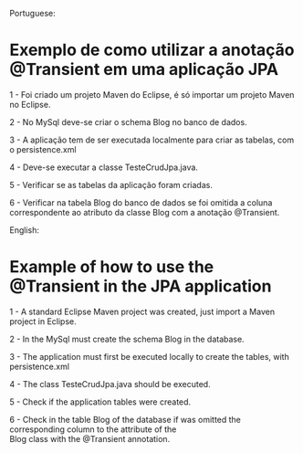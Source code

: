 ﻿Portuguese: 
# Exemplo de como utilizar a anotação @Transient em uma aplicação JPA

1 - Foi criado um projeto Maven do Eclipse, é só importar um projeto Maven no Eclipse.  

2 - No MySql deve-se criar o schema Blog no banco de dados.

3 - A aplicação tem de ser executada localmente para criar as tabelas, com o persistence.xml 

4 - Deve-se executar a classe TesteCrudJpa.java.

5 - Verificar se as tabelas da aplicação foram criadas. 

6 - Verificar na tabela Blog do banco de dados se foi omitida a coluna correspondente ao atributo da 
classe Blog com a anotação @Transient.

English: 
# Example of how to use the @Transient in the JPA application

1 - A standard Eclipse Maven project was created, just import a Maven project in Eclipse.

2 - In the MySql must create the schema Blog in the database. 

3 - The application must first be executed locally to create the tables, with persistence.xml

4 - The class TesteCrudJpa.java should be executed.

5 - Check if the application tables were created.

6 - Check in the table Blog of the database if was omitted the corresponding column to the attribute of the  
Blog class with the @Transient annotation.

